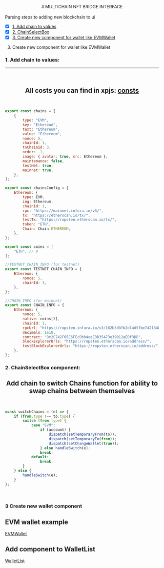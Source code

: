 <center>
# MULTICHAIN NFT BRIDGE INTERFACE
</center>
<br />
Parsing steps to adding new blockchain to ui
<br />

-   [x] [1. Add chain to values](#1-add-the-chain-to-values)
-   [x] [2. ChainSelectBox](#2-ChainSelectBox-component)
-   [x] [3. Create new component for wallet like EVMWallet](#3-Create-new-wallet-component)

3. Create new component for wallet like EVMWallet

### 1. Add chain to values:

<hr/><br/>

<center>

## All costs you can find in xpjs: [consts](https://github.com/XP-NETWORK/xpjs/blob/secretjs/src/consts.ts)

</center>
<br/>

```javascript
export const chains = [
    {
        type: "EVM",
        key: "Ethereum",
        text: "Ethereum",
        value: "Ethereum",
        nonce: 5,
        chainId: 1,
        tnChainId: 3,
        order: -1,
        image: { avatar: true, src: Ethereum },
        maintenance: false,
        testNet: true,
        mainnet: true,
    },
];

export const chainsConfig = {
    Ethereum: {
        type: EVM,
        img: Ethereum,
        chainId: 1,
        rpc: "https://mainnet.infura.io/v3/",
        tx: "https://etherscan.io/tx/",
        testTx: "https://ropsten.etherscan.io/tx/",
        token: "ETH",
        Chain: Chain.ETHEREUM,
    },
};

export const coins = [
    "ETH", // 0
];

//TESTNET_CHAIN_INFO (for testnet)
export const TESTNET_CHAIN_INFO = {
    Ethereum: {
        nonce: 5,
        chainId: 3,
    },
};

//CHAIN_INFO (for mainnet)
export const CHAIN_INFO = {
    Ethereum: {
        nonce: 5,
        native: coins[3],
        chainId: 1,
        rpcUrl: "https://ropsten.infura.io/v3/182b3d3fb2d14d5fbe7421348624d1ce",
        decimals: 1e18,
        contract: "0x2C742F65E6FEcDbb4ceE3D35473e39012aEDf3DD",
        blockExplorerUrls: "https://ropsten.etherscan.io/address/",
        testBlockExplorerUrls: "https://ropsten.etherscan.io/address/",
    },
};
```

### 2. ChainSelectBox component:

<center>

## Add chain to switch Chains function for ability to swap chains between themselves

</center>

<br/>

```javascript
const switchChains = (e) => {
    if (from.type !== to.type) {
        switch (from.type) {
            case "EVM":
                if (account) {
                    dispatch(setTemporaryFrom(to));
                    dispatch(setTemporaryTo(from));
                    dispatch(setChangeWallet(true));
                } else handleSwitch(e);
                break;
            default:
                break;
        }
    } else {
        handleSwitch(e);
    }
};
```

<br/>

### 3 Create new wallet component

## EVM wallet example

[EVMWallet](https://github.com/XP-NETWORK/bridge-interface/blob/new-ui/src/components/Wallet/EVMWallet.jsx)

## Add component to WalletList

[WalletList](https://github.com/XP-NETWORK/bridge-interface/blob/new-ui/src/components/Wallet/WalletList.jsx)
